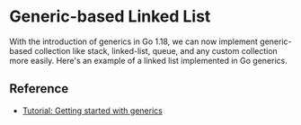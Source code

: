# Generic-based Linked List

With the introduction of generics in Go 1.18, we can now implement generic-based collection like stack, linked-list, queue, and any custom collection more easily. Here's an example of a linked list implemented in Go generics.

## Reference

* [Tutorial: Getting started with generics](https://go.dev/doc/tutorial/generics)
